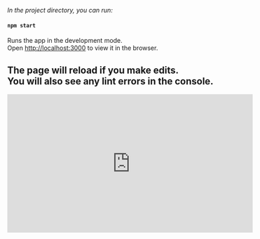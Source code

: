*In the project directory, you can run:*

#### `npm start`

Runs the app in the development mode.\
Open [http://localhost:3000](http://localhost:3000) to view it in the browser.

The page will reload if you make edits.\
You will also see any lint errors in the console.
---
<iframe width="560" height="315" src="https://www.youtube.com/embed/2TGHHuPDRDo" title="YouTube video player" frameborder="0" allow="accelerometer; autoplay; clipboard-write; encrypted-media; gyroscope; picture-in-picture" allowfullscreen></iframe>